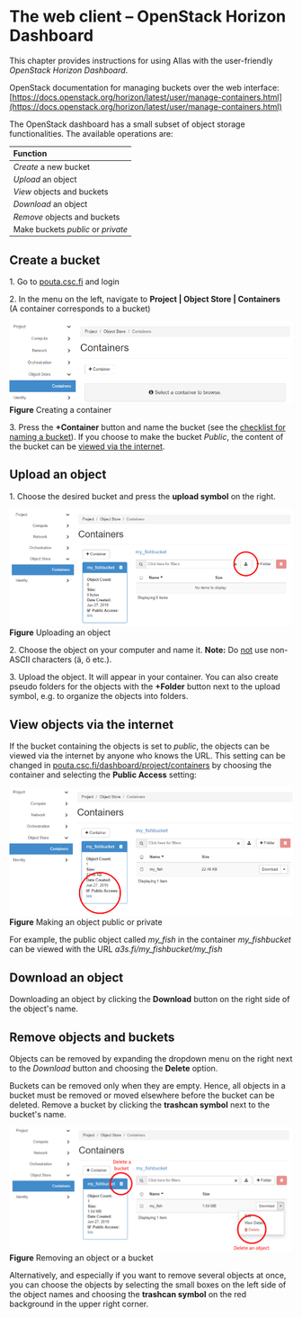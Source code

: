
# The web client – OpenStack Horizon Dashboard

This chapter provides instructions for using Allas with the user-friendly _OpenStack Horizon Dashboard_. 

OpenStack documentation for managing buckets over the web interface: [https://docs.openstack.org/horizon/latest/user/manage-containers.html](https://docs.openstack.org/horizon/latest/user/manage-containers.html)

The OpenStack dashboard has a small subset of object storage functionalities. The available operations are:

| Function |
| :--- |
| _Create_ a new bucket |
| _Upload_ an object |
| _View_ objects and buckets |
| _Download_ an object |
| _Remove_ objects and buckets |
| Make buckets _public_ or _private_ |

## Create a bucket

1\. Go to [pouta.csc.fi](https://pouta.csc.fi/) and login

2\. In the menu on the left, navigate to **Project | Object Store | Containers**  
(A container corresponds to a bucket)

!["Creating a container"](img/allas_screenshot_create_container.png)  
**Figure** Creating a container

3\. Press the **+Container** button and name the bucket (see the [checklist for naming a bucket](../introduction.md#naming-buckets)). If you choose to make the bucket *Public*, the content of the bucket can be [viewed via the internet](#view-objects-via-the-internet).

## Upload an object

1\. Choose the desired bucket and press the **upload symbol** on the right.

!["Upload object"](img/Allas_screenshot_upload.png)  
**Figure** Uploading an object

2\. Choose the object on your computer and name it. **Note:** Do <u>not</u> use non-ASCII characters (&auml;, &ouml; etc.). 

3\. Upload the object. It will appear in your container. You can also create pseudo folders for the objects with the **+Folder** button next to the upload symbol, e.g. to organize the objects into folders.

## View objects via the internet

If the bucket containing the objects is set to _public_, the objects can be viewed via the internet by anyone who knows the URL. This setting can be changed in [pouta.csc.fi/dashboard/project/containers](https://pouta.csc.fi/dashboard/project/containers/) by choosing the container and selecting the **Public Access** setting:

!["Making object public or private"](img/Allas_screenshot_public.png)
**Figure** Making an object public or private

For example, the public object called _my_fish_ in the container _my_fishbucket_ can be viewed with the URL _a3s.fi/my_fishbucket/my_fish_

## Download an object

Downloading an object by clicking the **Download** button on the right side of the object's name.

## Remove objects and buckets

Objects can be removed by expanding the dropdown menu on the right next to the _Download_ button and choosing the **Delete** option.

Buckets can be removed only when they are empty. Hence, all objects in a bucket must be removed or moved elsewhere before the bucket can be deleted. Remove a bucket by clicking the **trashcan symbol** next to the bucket's name. 

!["Removing object or container"](img/Allas_screenshot_delete.png)
**Figure** Removing an object or a bucket

Alternatively, and especially if you want to remove several objects at once, you can choose the objects by selecting the small boxes on the left side of the object names and choosing the **trashcan symbol** on the red background in the upper right corner.
  
